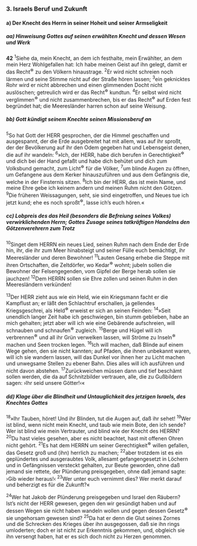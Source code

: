 ### 3. Israels Beruf und Zukunft

#### a) Der Knecht des Herrn in seiner Hoheit und seiner Armseligkeit

##### aa) Hinweisung Gottes auf seinen erwählten Knecht und dessen Wesen und Werk

__42__
<sup>1</sup>Siehe da, mein Knecht, an dem ich festhalte, mein Erwählter, an dem mein Herz Wohlgefallen hat: Ich habe meinen Geist auf ihn gelegt, damit er das Recht<sup title="oder: die Wahrheit">&#x2732;</sup> zu den Völkern hinaustrage.
<sup>2</sup>Er wird nicht schreien noch lärmen und seine Stimme nicht auf der Straße hören lassen;
<sup>3</sup>ein geknicktes Rohr wird er nicht abbrechen und einen glimmenden Docht nicht auslöschen; getreulich wird er das Recht<sup title="oder: die Wahrheit">&#x2732;</sup> kundtun.
<sup>4</sup>Er selbst wird nicht verglimmen<sup title="= ermatten">&#x2732;</sup> und nicht zusammenbrechen, bis er das Recht<sup title="oder: die Wahrheit">&#x2732;</sup> auf Erden fest begründet hat; die Meeresländer harren schon auf seine Weisung.

##### bb) Gott kündigt seinem Knechte seinen Missionsberuf an

<sup>5</sup>So hat Gott der HERR gesprochen, der die Himmel geschaffen und ausgespannt, der die Erde ausgebreitet hat mit allem, was auf ihr sproßt, der der Bevölkerung auf ihr den Odem gegeben hat und Lebensgeist denen, die auf ihr wandeln:
<sup>6</sup>»Ich, der HERR, habe dich berufen in Gerechtigkeit<sup title="= Treue">&#x2732;</sup> und dich bei der Hand gefaßt und habe dich behütet und dich zum Volksbund gemacht, zum Licht<sup title="= Spender von Licht">&#x2732;</sup> für die Völker,
<sup>7</sup>um blinde Augen zu öffnen, um Gefangene aus dem Kerker hinauszuführen und aus dem Gefängnis die, welche in der Finsternis sitzen.
<sup>8</sup>Ich bin der HERR, das ist mein Name, und meine Ehre gebe ich keinem andern und meinen Ruhm nicht den Götzen.
<sup>9</sup>Die früheren Weissagungen, seht, sie sind eingetroffen, und Neues tue ich jetzt kund; ehe es noch sproßt<sup title="= in Erscheinung tritt">&#x2732;</sup>, lasse ich’s euch hören.«

##### cc) Lobpreis des das Heil (besonders die Befreiung seines Volkes) verwirklichenden Herrn; Gottes Zusage seines tatkräftigen Handelns den Götzenverehrern zum Trotz

<sup>10</sup>Singet dem HERRN ein neues Lied, seinen Ruhm nach dem Ende der Erde hin, ihr, die ihr zum Meer hinabsteigt und seiner Fülle euch bemächtigt, ihr Meeresländer und deren Bewohner!
<sup>11</sup>Lauten Gesang erhebe die Steppe mit ihren Ortschaften, die Zeltdörfer, wo Kedar<sup title="60,7">&#x2732;</sup> wohnt; jubeln sollen die Bewohner der Felsengegenden, vom Gipfel der Berge herab sollen sie jauchzen!
<sup>12</sup>Dem HERRN sollen sie Ehre zollen und seinen Ruhm in den Meeresländern verkünden!

<sup>13</sup>Der HERR zieht aus wie ein Held, wie ein Kriegsmann facht er die Kampflust an; er läßt den Schlachtruf erschallen, ja gellendes Kriegsgeschrei, als Held<sup title="oder: überlegen">&#x2732;</sup> erweist er sich an seinen Feinden:
<sup>14</sup>»Seit unendlich langer Zeit habe ich geschwiegen, bin stumm geblieben, habe an mich gehalten; jetzt aber will ich wie eine Gebärende aufschreien, will schnauben und schnaufen<sup title="oder: nach Luft schnappen">&#x2732;</sup> zugleich.
<sup>15</sup>Berge und Hügel will ich verbrennen<sup title="= veröden">&#x2732;</sup> und all ihr Grün verwelken lassen, will Ströme zu Inseln<sup title="oder: zu trockenem Lande">&#x2732;</sup> machen und Seen trocken legen.
<sup>16</sup>Ich will machen, daß Blinde auf einem Wege gehen, den sie nicht kannten; auf Pfaden, die ihnen unbekannt waren, will ich sie wandern lassen, will das Dunkel vor ihnen her zu Licht machen und unwegsame Stellen zu ebener Bahn. Dies alles will ich ausführen und nicht davon abstehen.
<sup>17</sup>Zurückweichen müssen dann und tief beschämt sollen werden, die da auf Schnitzbilder vertrauen, alle, die zu Gußbildern sagen: ›Ihr seid unsere Götter!‹«

##### dd) Klage über die Blindheit und Untauglichkeit des jetzigen Israels, des Knechtes Gottes

<sup>18</sup>»Ihr Tauben, höret! Und ihr Blinden, tut die Augen auf, daß ihr sehet!
<sup>19</sup>Wer ist blind, wenn nicht mein Knecht, und taub wie mein Bote, den ich sende? Wer ist blind wie mein Vertrauter, und blind wie der Knecht des HERRN?
<sup>20</sup>Du hast vieles gesehen, aber es nicht beachtet, hast mit offenen Ohren nicht gehört.
<sup>21</sup>Es hat dem HERRN um seiner Gerechtigkeit<sup title="oder: Treue">&#x2732;</sup> willen gefallen, das Gesetz groß und (ihn) herrlich zu machen;
<sup>22</sup>aber trotzdem ist es ein geplündertes und ausgeraubtes Volk, allesamt gefangengesetzt in Löchern und in Gefängnissen versteckt gehalten, zur Beute geworden, ohne daß jemand sie rettete, der Plünderung preisgegeben, ohne daß jemand sagte: ›Gib wieder heraus!‹
<sup>23</sup>Wer unter euch vernimmt dies? Wer merkt darauf und beherzigt es für die Zukunft?«

<sup>24</sup>Wer hat Jakob der Plünderung preisgegeben und Israel den Räubern? Ist’s nicht der HERR gewesen, gegen den wir gesündigt haben und auf dessen Wegen sie nicht haben wandeln wollen und gegen dessen Gesetz<sup title="oder: Weisung">&#x2732;</sup> sie ungehorsam gewesen sind?
<sup>25</sup>Da hat er denn die Glut seines Zornes und die Schrecken des Krieges über ihn ausgegossen, daß sie ihn rings umloderten; doch er ist nicht zur Erkenntnis gekommen, und, obgleich sie ihn versengt haben, hat er es sich doch nicht zu Herzen genommen.